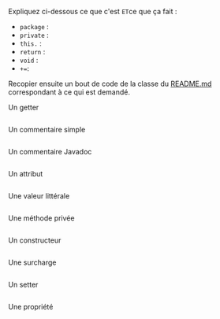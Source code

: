 Expliquez ci-dessous ce que c'est `ET`ce que ça fait :

- `package` :
- `private` :
- `this.` :
- `return` :
- `void` :
- `+=`:

Recopier ensuite un bout de code de la classe du [README.md](README.md) correspondant à ce qui est demandé.

Un getter

```

```
Un commentaire simple

```

```
Un commentaire Javadoc

```

```
Un attribut

```

```
Une valeur littérale

```

```
Une méthode privée

```

```
Un constructeur

```

```
Une surcharge

```

```
Un setter

```

```
Une propriété

```

```